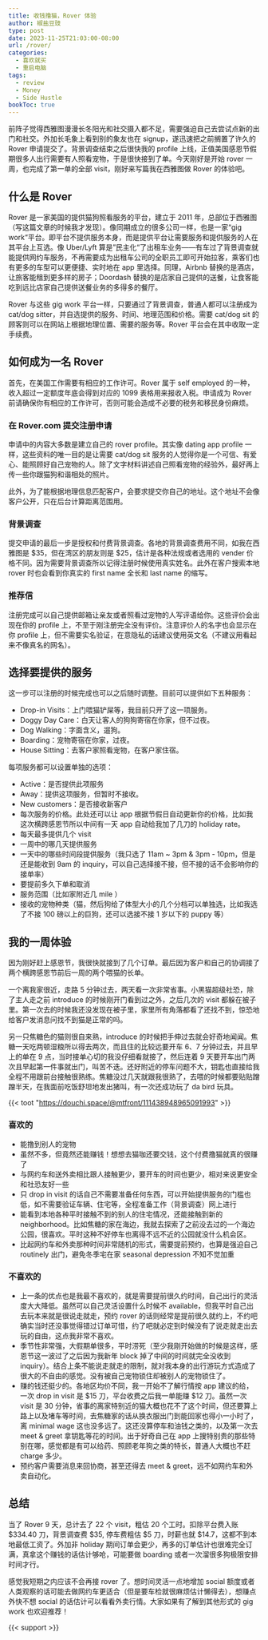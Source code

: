```yaml
---
title: 收钱撸猫，Rover 体验
author: 椒盐豆豉
type: post
date: 2023-11-25T21:03:00-08:00
url: /rover/
categories:
  - 喜欢就买
  - 重启电脑
tags:
  - review
  - Money
  - Side Hustle
bookToc: true
---
```


前阵子觉得西雅图漫漫长冬阳光和社交摄入都不足，需要强迫自己去尝试点新的出门和社交。外加长毛象上看到别的象友也在 signup，遂迅速把之前搁置了许久的 Rover 申请提交了。背景调查结束之后很快我的 profile 上线，正值美国感恩节假期很多人出行需要有人照看宠物，于是很快接到了单。今天刚好是开始 rover 一周，也完成了第一单的全部 visit，刚好来写篇我在西雅图做 Rover 的体验吧。

## 什么是 Rover
Rover 是一家美国的提供猫狗照看服务的平台，建立于 2011 年，总部位于西雅图（写这篇文章的时候我才发现）。像同期成立的很多公司一样，也是一家“gig work“平台。即平台不提供服务本身，而是提供平台让需要服务和提供服务的人在其平台上互选。像 Uber/Lyft 算是”民主化“了出租车业务——有车过了背景调查就能提供网约车服务，不再需要成为出租车公司的全职员工即可开始拉客，乘客们也有更多的车型可以更便捷、实时地在 app 里选择。同理，Airbnb 替换的是酒店，让旅客能租到更多样的房子；Doordash 替换的是店家自己提供的送餐，让食客能吃到远比店家自己提供送餐业务的多得多的餐厅。

Rover 与这些 gig work 平台一样，只要通过了背景调查，普通人都可以注册成为 cat/dog sitter，并自选提供的服务、时间、地理范围和价格。需要 cat/dog sit 的顾客则可以在网站上根据地理位置、需要的服务等。Rover 平台会在其中收取一定手续费。

## 如何成为一名 Rover
首先，在美国工作需要有相应的工作许可。Rover 属于 self employed 的一种，收入超过一定额度年底会得到对应的 1099 表格用来报收入税。申请成为 Rover 前请确保你有相应的工作许可，否则可能会造成不必要的税务和移民身份麻烦。

### 在 Rover.com 提交注册申请
申请中的内容大多数是建立自己的 rover profile。其实像 dating app profile 一样，这些资料的唯一目的是让需要 cat/dog sit 服务的人觉得你是一个可信、有爱心、能照顾好自己宠物的人。除了文字材料讲述自己照看宠物的经验外，最好再上传一些你跟猫狗和谐相处的照片。

此外，为了能根据地理信息匹配客户，会要求提交你自己的地址。这个地址不会像客户公开，只在后台计算距离范围用。

### 背景调查
提交申请的最后一步是授权和付费背景调查。各地的背景调查费用不同，如我在西雅图是 $35，但在湾区的朋友则是 $25，估计是各种法规或者选用的 vender 价格不同。因为需要背景调查所以记得注册时候使用真实姓名。此外在客户搜索本地 rover 时也会看到你真实的 first name 全长和 last name 的缩写。

### 推荐信
注册完成可以自己提供邮箱让亲友或者照看过宠物的人写评语给你。这些评价会出现在你的 profile 上，不至于刚注册完全没有评价。注意评价人的名字也会显示在你 profile 上，但不需要实名验证，在意隐私的话建议使用英文名（不建议用看起来不像真名的网名）。

## 选择要提供的服务
这一步可以注册的时候完成也可以之后随时调整。目前可以提供如下五种服务：
- Drop-in Visits：上门喂猫铲屎等，我目前只开了这一项服务。
- Doggy Day Care：白天让客人的狗狗寄宿在你家，但不过夜。
- Dog Walking：字面含义，遛狗。
- Boarding：宠物寄宿在你家，过夜。
- House Sitting：去客户家照看宠物，在客户家住宿。

每项服务都可以设置单独的选项：
- Active：是否提供此项服务
- Away：提供这项服务，但暂时不接收。
- New customers：是否接收新客户
- 每次服务的价格。此处还可以让 app 根据节假日自动更新你的价格，比如我这次横跨感恩节所以中间有一天 app 自动给我加了几刀的 holiday rate。
- 每天最多提供几个 visit
- 一周中的哪几天提供服务
- 一天中的哪些时间段提供服务（我只选了 11am ~ 3pm & 3pm - 10pm，但是还是能收到 9am 的 inquiry，可以自己选择接不接，但不接的话不会影响你的接单率）
- 要提前多久下单和取消
- 服务范围（比如家附近几 mile ）
- 接收的宠物种类（猫，然后狗给了体型大小的几个分档可以单独选，比如我选了不接 100 磅以上的巨狗，还可以选接不接 1 岁以下的 puppy 等）

## 我的一周体验
因为刚好赶上感恩节，我很快就接到了几个订单。最后因为客户和自己的协调接了两个横跨感恩节前后一周的两个喂猫的长单。

一个离我家很近，走路 5 分钟过去，两天看一次非常省事。小黑猫超级社恐，除了主人走之前 introduce 的时候刚开门看到过之外，之后几次的 visit 都躲在被子里。第一次去的时候我还没发现在被子里，家里所有角落都看了还找不到，惊恐地给客户发消息问找不到猫是正常的吗。

另一只焦糖色的猫则很自来熟，introduce 的时候把手伸过去就会好奇地闻闻。焦糖一天吃两顿湿粮所以得去两次，而且住的比较远要开车 6、7 分钟过去，并且早上的单在 9 点，当时接单心切的我没仔细看就接了，然后连着 9 天要开车出门两次且早起第一件事就出门，叫苦不迭。还好附近的停车问题不大，钥匙也直接给我全程不用跟前台接触很熟练。焦糖没过几天就跟我很熟了，去喂的时候都要贴贴蹭蹭半天，在我面前吃饭舒坦地发出猪叫，有一次还成功玩了 da bird 玩具。

{{< toot "https://douchi.space/@mtfront/111438948965091993" >}}

### 喜欢的
- 能撸到别人的宠物
- 虽然不多，但竟然还能赚钱！想想去猫咖还要交钱，这个付费撸猫就真的很赚了
- 与网约车和送外卖相比跟人接触更少，要开车的时间也更少，相对来说更安全和社恐友好一些
- 只 drop in visit 的话自己不需要准备任何东西，可以开始提供服务的门槛也低，如不需要验证车辆、住宅等，全程准备工作（背景调查）网上进行
- 能看到本地各种平时接触不到的别人的住宅情况，还能接触到新的 neighborhood。比如焦糖的家在海边，我就去探索了之前没去过的一个海边公园，很喜欢。平时这种不好停车也离得不远不近的公园就没什么机会区。
- 比起网约车和外卖那种时间非常随机的形式，需要提前预约，也算是强迫自己 routinely 出门，避免冬季宅在家 seasonal  depression 不知不觉加重

### 不喜欢的
- 上一条的优点也是我最不喜欢的，就是需要提前很久约时间，自己出行的灵活度大大降低。虽然可以自己灵活设置什么时候不 available，但我平时自己出去玩本来就是很说走就走，预约 rover 的话则经常是提前很久就约上，不约吧确实当时还没事觉得错过订单可惜，约了吧就必定到时候没有了说走就走出去玩的自由，这点我非常不喜欢。
- 季节性非常强，大假期单很多，平时涝死（至少我刚开始做的时候是这样，感恩节这一波过了之后因为我新年 block 掉了中间的时间就完全没收到 inquiry）。结合上条不能说走就走的限制，就对我本身的出行游玩方式造成了很大的不自由的感觉。没有被自己宠物锁住却被别人的宠物锁住了。
- 赚的钱还挺少的。各地区均价不同，我一开始不了解行情按 app 建议的给，一次 drop in visit 是 $15 刀，平台收费之后我一单能赚 $12 刀。虽然一次 visit 是 30 分钟，省事的离家特别近的猫大概也花不了这个时间，但还要算上路上以及堵车等时间，去焦糖家的话从换衣服出门到能回家也得小一小时了，离 minimal wage 这也没多远了。这还没算停车和油钱之类的，以及第一次去 meet & greet 拿钥匙等花的时间。出于好奇自己在 app 上搜特别贵的那些特别在哪，感觉都是有可以给药、照顾老年狗之类的特长，普通人大概也不赶 charge 多少。
- 预约客户需要消息来回协商，甚至还得去 meet & greet，远不如网约车和外卖自动化。

## 总结
当了 Rover 9 天，总计去了 22 个 visit，粗估 20 个工时。扣除平台费入账 $334.40 刀，背景调查费 $35, 停车费粗估 $5 刀，时薪也就 $14.7，这都不到本地最低工资了。外加非 holiday 期间订单会更少，再多的订单估计也很难完全订满，真拿这个赚钱的话估计够呛，可能要做 boarding 或者一次溜很多狗极限安排时间才行。

感觉我短期之内应该不会再接 rover 了。想时间灵活一点地增加 social 额度或者人类观察的话可能去做网约车更适合（但是要车检就很麻烦估计懒得去），想赚点外快不想 social 的话估计可以看看外卖行情。大家如果有了解到其他形式的 gig work 也欢迎推荐！


{{< support >}}